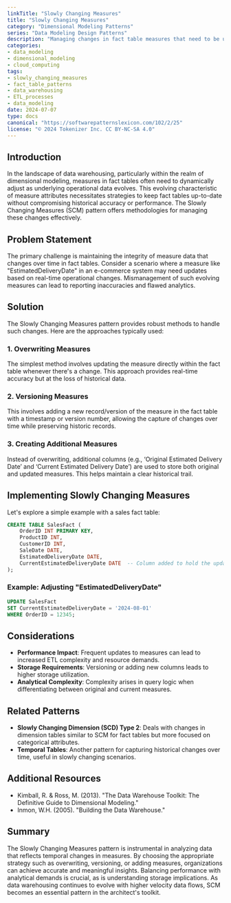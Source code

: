 ```yaml
---
linkTitle: "Slowly Changing Measures"
title: "Slowly Changing Measures"
category: "Dimensional Modeling Patterns"
series: "Data Modeling Design Patterns"
description: "Managing changes in fact table measures that need to be updated over time in a data warehouse environment."
categories:
- data_modeling
- dimensional_modeling
- cloud_computing
tags:
- slowly_changing_measures
- fact_table_patterns
- data_warehousing
- ETL_processes
- data_modeling
date: 2024-07-07
type: docs
canonical: "https://softwarepatternslexicon.com/102/2/25"
license: "© 2024 Tokenizer Inc. CC BY-NC-SA 4.0"
---
```



## Introduction

In the landscape of data warehousing, particularly within the realm of dimensional modeling, measures in fact tables often need to dynamically adjust as underlying operational data evolves. This evolving characteristic of measure attributes necessitates strategies to keep fact tables up-to-date without compromising historical accuracy or performance. The Slowly Changing Measures (SCM) pattern offers methodologies for managing these changes effectively.

## Problem Statement

The primary challenge is maintaining the integrity of measure data that changes over time in fact tables. Consider a scenario where a measure like "EstimatedDeliveryDate" in an e-commerce system may need updates based on real-time operational changes. Mismanagement of such evolving measures can lead to reporting inaccuracies and flawed analytics.

## Solution

The Slowly Changing Measures pattern provides robust methods to handle such changes. Here are the approaches typically used:

### 1. Overwriting Measures

The simplest method involves updating the measure directly within the fact table whenever there's a change. This approach provides real-time accuracy but at the loss of historical data.

### 2. Versioning Measures

This involves adding a new record/version of the measure in the fact table with a timestamp or version number, allowing the capture of changes over time while preserving historic records.

### 3. Creating Additional Measures

Instead of overwriting, additional columns (e.g., ‘Original Estimated Delivery Date’ and ‘Current Estimated Delivery Date’) are used to store both original and updated measures. This helps maintain a clear historical trail.

## Implementing Slowly Changing Measures

Let's explore a simple example with a sales fact table:

```sql
CREATE TABLE SalesFact (
    OrderID INT PRIMARY KEY,
    ProductID INT,
    CustomerID INT,
    SaleDate DATE,
    EstimatedDeliveryDate DATE,
    CurrentEstimatedDeliveryDate DATE  -- Column added to hold the updated value
);
```
  
### Example: Adjusting "EstimatedDeliveryDate"

```sql
UPDATE SalesFact
SET CurrentEstimatedDeliveryDate = '2024-08-01'
WHERE OrderID = 12345;
```

## Considerations

- **Performance Impact**: Frequent updates to measures can lead to increased ETL complexity and resource demands.
- **Storage Requirements**: Versioning or adding new columns leads to higher storage utilization.
- **Analytical Complexity**: Complexity arises in query logic when differentiating between original and current measures.

## Related Patterns

- **Slowly Changing Dimension (SCD) Type 2**: Deals with changes in dimension tables similar to SCM for fact tables but more focused on categorical attributes.
- **Temporal Tables**: Another pattern for capturing historical changes over time, useful in slowly changing scenarios.

## Additional Resources

- Kimball, R. & Ross, M. (2013). "The Data Warehouse Toolkit: The Definitive Guide to Dimensional Modeling."
- Inmon, W.H. (2005). "Building the Data Warehouse."

## Summary

The Slowly Changing Measures pattern is instrumental in analyzing data that reflects temporal changes in measures. By choosing the appropriate strategy such as overwriting, versioning, or adding measures, organizations can achieve accurate and meaningful insights. Balancing performance with analytical demands is crucial, as is understanding storage implications. As data warehousing continues to evolve with higher velocity data flows, SCM becomes an essential pattern in the architect's toolkit.
